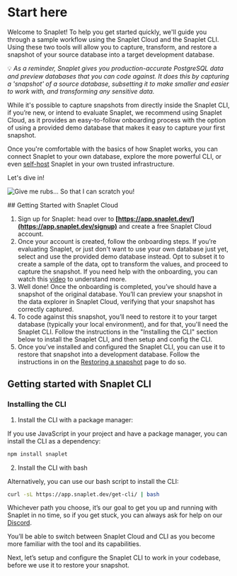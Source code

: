 # Start here
Welcome to Snaplet! To help you get started quickly, we'll guide you through a sample workflow using the Snaplet Cloud and the Snaplet CLI. Using these two tools will allow you to capture, transform, and restore a snapshot of your source database into a target development database.

💡 _As a reminder, Snaplet gives you production-accurate PostgreSQL data and preview databases that you can code against. It does this by capturing a 'snapshot' of a source database, subsetting it to make smaller and easier to work with, and transforming any sensitive data._


While it's possible to capture snapshots from directly inside the Snaplet CLI, if you’re new, or intend to  evaluate Snaplet, we recommend using Snaplet Cloud, as it provides an easy-to-follow onboarding process with the option of using a provided demo database that makes it easy to capture your first snapshot. 

Once you're comfortable with the basics of how Snaplet works, you can connect Snaplet to your own database, explore the more powerful CLI, or even [self-host](/guides/self-hosting) Snaplet in your own trusted infrastructure.

Let's dive in!

<div style={{textAlign: 'center'}}>

![Give me rubs... So that I can scratch you!](/img/snaplet-playing.svg)
</div>
## Getting Started with Snaplet Cloud

1. Sign up for Snaplet: head over to **[https://app.snaplet.dev/](https://app.snaplet.dev/signup)** and create a free Snaplet Cloud account.
2. Once your account is created, follow the onboarding steps. If you’re evaluating Snaplet, or just don't want to use your own database just yet, select and use the provided demo database instead. Opt to subset it to create a sample of the data, opt to transform the values, and proceed to capture the snapshot. If you need help with the onboarding, you can watch this [video](https://www.loom.com/share/26f6aae49d8b425fb31358664d17e8a6) to understand more.
3. Well done! Once the onboarding is completed, you’ve should have a snapshot of the original database. You’ll can preview your snapshot in the data explorer in Snaplet Cloud, verifying that your snapshot has correctly captured.  
4. To code against this snapshot, you’ll need to restore it to your target database (typically your local environment), and for that, you'll need the Snaplet CLI. Follow the instructions in the "Installing the  CLI" section below to install the Snaplet CLI, and then setup and config the CLI.
5. Once you’ve installed and configured the Snaplet CLI, you can use it to restore that snapshot into a development database. Follow the instructions in on the [Restoring a snapshot](getting-started/restoring) page to do so.  
  
## Getting started with Snaplet CLI

### Installing the CLI

1. Install the CLI with a package manager: 

If you use JavaScript in your project and have a package manager, you can install the CLI as a dependency:

```bash
npm install snaplet
```

2. Install the CLI with bash

Alternatively, you can use our bash script to install the CLI:

```bash
curl -sL https://app.snaplet.dev/get-cli/ | bash
```

Whichever path you choose, it’s our goal to get you up and running with Snaplet in no time, so if you get stuck, you can always ask for help on our [Discord](https://app.snaplet.dev/chat). 

You’ll be able to switch between Snaplet Cloud and CLI as you become more familiar with the tool and its capabilities. 

Next, let’s setup and configure the Snaplet CLI to work in your codebase, before we use it to restore your snapshot.

